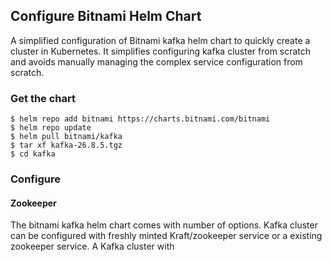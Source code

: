 ## Configure Bitnami Helm Chart

A simplified configuration of Bitnami kafka helm chart to quickly create a cluster in Kubernetes. It simplifies configuring kafka cluster from scratch and avoids manually managing the complex service configuration from scratch.

### Get the chart

    $ helm repo add bitnami https://charts.bitnami.com/bitnami
    $ helm repo update
    $ helm pull bitnami/kafka
    $ tar xf kafka-26.8.5.tgz
    $ cd kafka

### Configure
#### Zookeeper
The bitnami kafka helm chart comes with number of options. Kafka cluster can be configured with freshly minted Kraft/zookeeper service or a existing  zookeeper service.
A Kafka cluster with 

<!--stackedit_data:
eyJoaXN0b3J5IjpbMTU3Njc3NzkyNCwtOTAzMzE5OTE1LC00MD
UxMDQ5MjksLTIwODg3NDY2MTIsLTc5NzA5NjIwOSwtMzMyNDU1
MzYzXX0=
-->